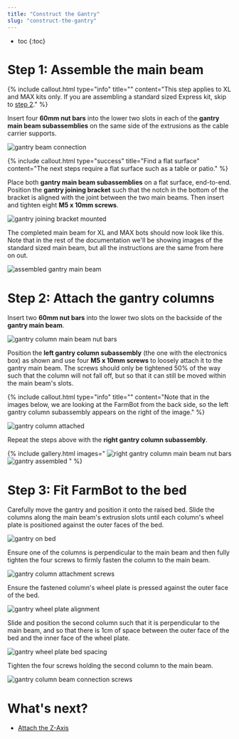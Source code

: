 ```yaml
---
title: "Construct the Gantry"
slug: "construct-the-gantry"
---
```


* toc
{:toc}


# Step 1: Assemble the main beam

{%
include callout.html
type="info"
title=""
content="This step applies to XL and MAX kits only. If you are assembling a standard sized Express kit, skip to [step 2](#step-2-attach-the-gantry-columns)."
%}

Insert four **60mm nut bars** into the lower two slots in each of the **gantry main beam subassemblies** on the same side of the extrusions as the cable carrier supports.

![gantry beam connection](_images/gantry_beam_connection.png)

{%
include callout.html
type="success"
title="Find a flat surface"
content="The next steps require a flat surface such as a table or patio."
%}

Place both **gantry main beam subassemblies** on a flat surface, end-to-end. Position the **gantry joining bracket** such that the notch in the bottom of the bracket is aligned with the joint between the two main beams. Then insert and tighten eight **M5 x 10mm screws**.

![gantry joining bracket mounted](_images/gantry_joining_bracket_mounted.png)

The completed main beam for XL and MAX bots should now look like this. Note that in the rest of the documentation we'll be showing images of the standard sized main beam, but all the instructions are the same from here on out.

![assembled gantry main beam](_images/assembled_gantry_main_beam.png)

# Step 2: Attach the gantry columns

Insert two **60mm nut bars** into the lower two slots on the backside of the **gantry main beam**.

![gantry column main beam nut bars](_images/gantry_column_main_beam_nut_bars.png)

Position the **left gantry column subassembly** (the one with the electronics box) as shown and use four **M5 x 10mm screws** to loosely attach it to the gantry main beam. The screws should only be tightened 50% of the way such that the column will not fall off, but so that it can still be moved within the main beam's slots.

{%
include callout.html
type="info"
title=""
content="Note that in the images below, we are looking at the FarmBot from the back side, so the left gantry column subassembly appears on the right of the image."
%}

![gantry column attached](_images/gantry_column_attached.png)

Repeat the steps above with the **right gantry column subassembly**.

{% include gallery.html images="
![right gantry column main beam nut bars](_images/right_gantry_column_main_beam_nut_bars.png)
![gantry assembled](_images/gantry_assembled.png)
" %}

# Step 3: Fit FarmBot to the bed

Carefully move the gantry and position it onto the raised bed. Slide the columns along the main beam's extrusion slots until each column's wheel plate is positioned against the outer faces of the bed.

![gantry on bed](_images/gantry_on_bed.png)

Ensure one of the columns is perpendicular to the main beam and then fully tighten the four screws to firmly fasten the column to the main beam.

![gantry column attachment screws](_images/gantry_column_attachment_screws.png)

Ensure the fastened column's wheel plate is pressed against the outer face of the bed.

![gantry wheel plate alignment](_images/gantry_wheel_plate_alignment.png)

Slide and position the second column such that it is perpendicular to the main beam, and so that there is 1cm of space between the outer face of the bed and the inner face of the wheel plate.

![gantry wheel plate bed spacing](_images/gantry_wheel_plate_bed_spacing.png)

Tighten the four screws holding the second column to the main beam.

![gantry column beam connection screws](_images/gantry_column_beam_connection_screws.png)

# What's next?

 * [Attach the Z-Axis](attach-the-z-axis.md)
